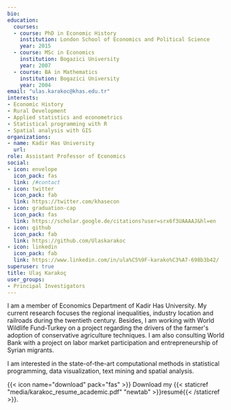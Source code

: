 ```yaml
---
bio: 
education:
  courses:
  - course: PhD in Economic History
    institution: London School of Economics and Political Science
    year: 2015
  - course: MSc in Economics
    institution: Bogazici University
    year: 2007
  - course: BA in Mathematics
    institution: Bogazici University
    year: 2004
email: "ulas.karakoc@khas.edu.tr"
interests:
- Economic History
- Rural Development
- Applied statistics and econometrics
- Statistical programming with R
- Spatial analysis with GIS
organizations:
- name: Kadir Has University
  url: 
role: Assistant Professor of Economics
social:
- icon: envelope
  icon_pack: fas
  link: /#contact
- icon: twitter
  icon_pack: fab
  link: https://twitter.com/khasecon
- icon: graduation-cap
  icon_pack: fas
  link: https://scholar.google.de/citations?user=srx6f3UAAAAJ&hl=en
- icon: github
  icon_pack: fab
  link: https://github.com/Ulaskarakoc
- icon: linkedin
  icon_pack: fab
  link: https://www.linkedin.com/in/ula%C5%9F-karako%C3%A7-698b3b42/
superuser: true
title: Ulaş Karakoç
user_groups:
- Principal Investigators
---
```


I am a member of Economics Department of Kadir Has University. My current research focuses the regional inequalities, industry location and railroads during the twentieth century. Besides, I am working with World Wildlife Fund-Turkey on a project regarding the drivers of the farmer's adoption of conservative agriculture techniques. I am also consulting World Bank with a project on labor market participation and entrepreneurship of Syrian migrants.

I am interested in the state-of-the-art computational methods in statistical programming, data visualization, text mining and spatial analysis.

{{< icon name="download" pack="fas" >}} Download my {{< staticref "media/karakoc_resume_academic.pdf" "newtab" >}}resumé{{< /staticref >}}.

